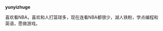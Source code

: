 **yunyizhuge**

[^zhuguoliang]: zhugeyunyi is my Pseudonym

喜欢看NBA，喜欢和人打篮球多，现在连看NBA都很少，湖人铁粉，学点编程和英语，愿做游戏。